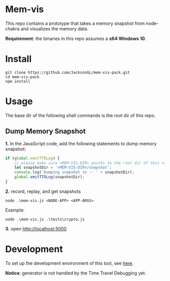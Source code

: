 # Mem-vis

This repo contains a prototype that takes a memory snapshot from node-chakra and visualizes the memory data.

**Requirement**: the binaries in this repo assumes a **x64 Windows 10**.

# Install

```
git clone https://github.com/JacksonGL/mem-vis-pack.git
cd mem-vis-pack
npm install
```

# Usage

The base dir of the following shell commands is the root dir of this repo.

## Dump Memory Snapshot

  **1.** In the JavaScript code, add the following statements to dump memory snapshot:

```javascript
if (global.emitTTDLog) {
    // please make sure <MEM-VIS-DIR> points to the root dir of this repo
    let snapshotDir = '<MEM-VIS-DIR>/snapshot';
    console.log('Dumping snapshot to -- ' + snapshotDir);
    global.emitTTDLog(snapshotDir);
}
```

  **2.** record, replay, and get snapshots

```
node .\mem-vis.js <NODE-APP> <APP-ARGS>
```

Example:

```
node .\mem-vis.js .\tests\crypto.js
```
  
  **3.** open [http://localhost:5000](http://localhost:5000)


# Development

To set up the development environment of this tool, see [here](https://github.com/JacksonGL/memo-vis).

**Notice**: generator is not handled by the Time Travel Debugging yet.